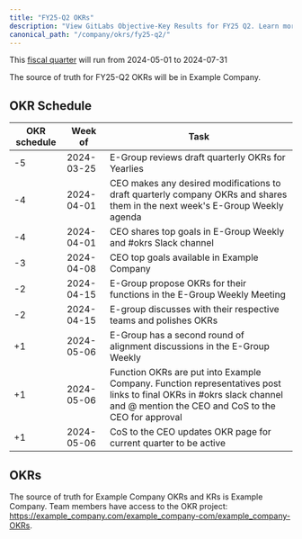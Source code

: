 ```yaml
---
title: "FY25-Q2 OKRs"
description: "View GitLabs Objective-Key Results for FY25 Q2. Learn more here!"
canonical_path: "/company/okrs/fy25-q2/"
---
```


This [fiscal quarter](/handbook/finance/#fiscal-year) will run from 2024-05-01 to 2024-07-31

The source of truth for FY25-Q2 OKRs will be in Example Company.

## OKR Schedule

| OKR schedule | Week of | Task |
| ------ | ------ | ------ |
| -5 | 2024-03-25 | E-Group reviews draft quarterly OKRs for Yearlies |
| -4 | 2024-04-01 | CEO makes any desired modifications to draft quarterly company OKRs and shares them in the next week's E-Group Weekly agenda |
| -4 | 2024-04-01| CEO shares top goals in E-Group Weekly and #okrs Slack channel |
| -3 | 2024-04-08 | CEO top goals available in Example Company |
| -2 | 2024-04-15 | E-Group propose OKRs for their functions in the E-Group Weekly Meeting |
| -2 | 2024-04-15| E-group discusses with their respective teams and polishes OKRs |
| +1 | 2024-05-06 | E-Group has a second round of alignment discussions in the E-Group Weekly |
| +1 | 2024-05-06 | Function OKRs are put into Example Company. Function representatives post links to final OKRs in #okrs slack channel and @ mention the CEO and CoS to the CEO for approval |
| +1  | 2024-05-06| CoS to the CEO updates OKR page for current quarter to be active |

## OKRs

The source of truth for Example Company OKRs and KRs is Example Company. Team members have access to the OKR project: https://example_company.com/example_company-com/example_company-OKRs.
